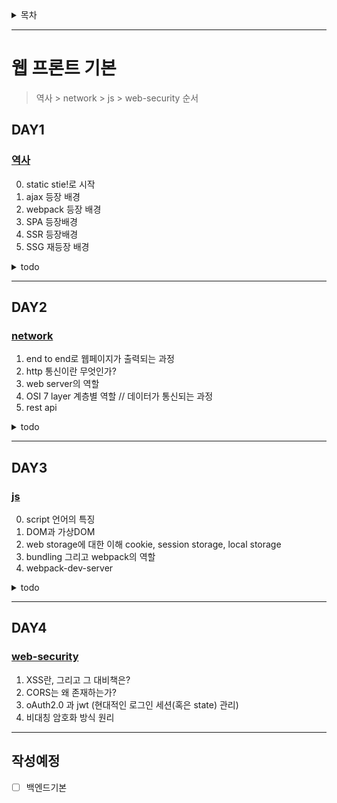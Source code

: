 <details>
  <summary>목차</summary>
  <div markdown="1">

- [웹 프론트 기본](#웹-프론트-기본)
  - [DAY1](#day1)
    - [역사](#역사)
  - [DAY2](#day2)
    - [network](#network)
  - [DAY3](#day3)
    - [js](#js)
  - [DAY4](#day4)
    - [web-security](#web-security)
  - [작성예정](#작성예정)
  </div>
</details>

---

# 웹 프론트 기본
> 역사 > network > js > web-security 순서

## DAY1
### [역사](Day1/README.md)
0. static stie!로 시작
1. ajax 등장 배경
2. webpack 등장 배경
3. SPA 등장배경
4. SSR 등장배경
5. SSG 재등장 배경

<details>
  <summary>todo</summary>
  <div markdown="1">

- [ ] static site
- [x] [http특성](#network)
- [ ] XMLHttpRequest?
- [ ] XML?
- [ ] JSON?
- [ ] webpack 튜토리얼
  - [ ] NEXTjs
  - [ ] NUXTjs
- [ ] CDN
- [ ] SEO
- [x] [es6?es5?](#js)
  </div>
</details>

---
## DAY2
### [network](Day2/README.md)
1. end to end로 웹페이지가 출력되는 과정
2. http 통신이란 무엇인가?
3. web server의 역할
4. OSI 7 layer 계층별 역할 // 데이터가 통신되는 과정
5. rest api

<details>
  <summary>todo</summary>
  <div markdown="1">

- [ ] [이해 해야되는거](https://d2.naver.com/helloworld/59361)
- [ ] DNS
- [ ] HTTP 버전
- [x] SSL
- [x] Load Balance
- [x] 프록시서버
- [x] 캐싱
- [x] L4 Switch
- [x] UDP / TCP
  - [ ] 전송 알고리즘
  </div>
</details>

---
## DAY3
### [js](Day3/README.md)
0. script 언어의 특징
1. DOM과 가상DOM
2. web storage에 대한 이해 cookie, session storage, local storage
3. bundling 그리고 webpack의 역할
4. webpack-dev-server

<details>
  <summary>todo</summary>
  <div markdown="1">

- [ ] 자바스크립트의 비동기통신
- [ ] ES6
  </div>
</details>

---
## DAY4
### [web-security](Day4/README.md)
1. XSS란, 그리고 그 대비책은?
2. CORS는 왜 존재하는가?
3. oAuth2.0 과 jwt (현대적인 로그인 세션(혹은 state) 관리)
4. 비대칭 암호화 방식 원리

---

## 작성예정
- [ ] 백엔드기본


